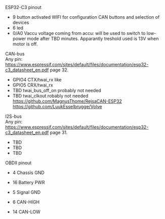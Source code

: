 ESP32-C3 pinout


- 9    button    activated WIFI for configuration CAN buttons and selection of devices
- 6    led
- 0/A0 Vaccu     voltage coming from accu: will be used to switch to low-power mode after TBD minutes. Apparantly treshold used is 13V when motor is off.

CAN-bus  
Any pin: https://www.espressif.com/sites/default/files/documentation/esp32-c3_datasheet_en.pdf page 32.
- GPIO4 CTX/twai_rx                       like
- GPIO5 CRX/twai_rx
- TBD        twai_bus_off_on      probably not needed
- TBD        twai_clkout          robably not needed
https://github.com/MagnusThome/RejsaCAN-ESP32  
https://github.com/LuukEsselbrugge/Volve

I2S-bus  
Any pin: https://www.espressif.com/sites/default/files/documentation/esp32-c3_datasheet_en.pdf page 31.
- TBD
- TBD
- TBD

OBDII pinout
- 4    Chassis GND
- 16   Battery PWR 

- 5    Signal GND
- 6    CAN-HIGH
- 14   CAN-LOW

